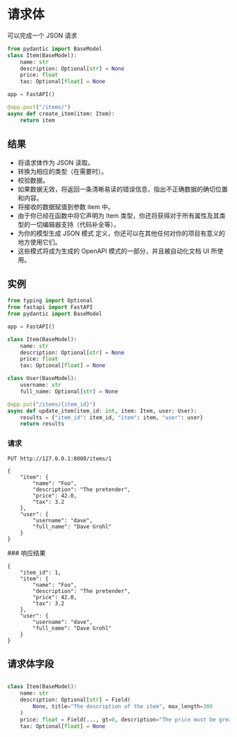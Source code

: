 # 请求体

可以完成一个 JSON 请求

```python
from pydantic import BaseModel
class Item(BaseModel):
    name: str
    description: Optional[str] = None
    price: float
    tax: Optional[float] = None

app = FastAPI()

@app.post("/items/")
async def create_item(item: Item):
    return item
```

## 结果

- 将请求体作为 JSON 读取。
- 转换为相应的类型（在需要时）。
- 校验数据。
- 如果数据无效，将返回一条清晰易读的错误信息，指出不正确数据的确切位置和内容。
- 将接收的数据赋值到参数 item 中。
- 由于你已经在函数中将它声明为 Item 类型，你还将获得对于所有属性及其类型的一切编辑器支持（代码补全等）。
- 为你的模型生成 JSON 模式 定义，你还可以在其他任何对你的项目有意义的地方使用它们。
- 这些模式将成为生成的 OpenAPI 模式的一部分，并且被自动化文档 UI 所使用。

## 实例

```python
from typing import Optional
from fastapi import FastAPI
from pydantic import BaseModel

app = FastAPI()

class Item(BaseModel):
    name: str
    description: Optional[str] = None
    price: float
    tax: Optional[float] = None

class User(BaseModel):
    username: str
    full_name: Optional[str] = None

@app.put("/items/{item_id}")
async def update_item(item_id: int, item: Item, user: User):
    results = {"item_id": item_id, "item": item, "user": user}
    return results
```

### 请求

`PUT http://127.0.0.1:8000/items/1 `

```
{
    "item": {
        "name": "Foo",
        "description": "The pretender",
        "price": 42.0,
        "tax": 3.2
    },
    "user": {
        "username": "dave",
        "full_name": "Dave Grohl"
    }
}
```

### 响应结果

```
{
    "item_id": 1,
    "item": {
        "name": "Foo",
        "description": "The pretender",
        "price": 42.0,
        "tax": 3.2
    },
    "user": {
        "username": "dave",
        "full_name": "Dave Grohl"
    }
}
```

## 请求体字段

```python

class Item(BaseModel):
    name: str
    description: Optional[str] = Field(
        None, title="The description of the item", max_length=300
    )
    price: float = Field(..., gt=0, description="The price must be greater than zero")
    tax: Optional[float] = None

```